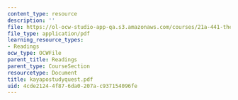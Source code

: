 ```yaml
---
content_type: resource
description: ''
file: https://ol-ocw-studio-app-qa.s3.amazonaws.com/courses/21a-441-the-conquest-of-america-spring-2004/4cde21244f876da0207ac937154096fe_kayapostudyquest.pdf
file_type: application/pdf
learning_resource_types:
- Readings
ocw_type: OCWFile
parent_title: Readings
parent_type: CourseSection
resourcetype: Document
title: kayapostudyquest.pdf
uid: 4cde2124-4f87-6da0-207a-c937154096fe
---
```

